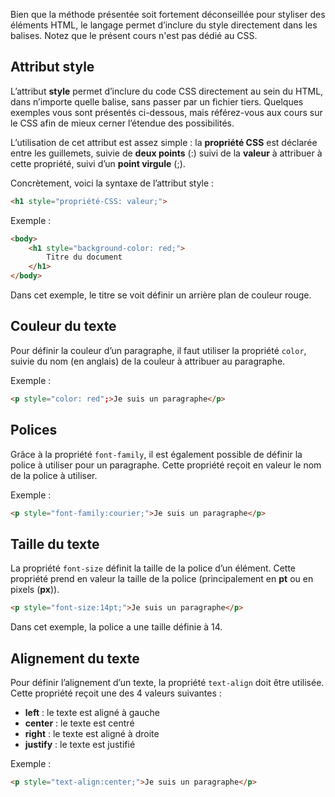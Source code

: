 Bien que la méthode présentée soit fortement déconseillée pour styliser des éléments HTML, le langage permet d’inclure du style directement dans les balises. Notez que le présent cours n'est pas dédié au CSS.

## Attribut style

L’attribut **style** permet d’inclure du code CSS directement au sein du HTML, dans n’importe quelle balise, sans passer par un fichier tiers. Quelques exemples vous sont présentés ci-dessous, mais référez-vous aux cours sur le CSS afin de mieux cerner l’étendue des possibilités.

L’utilisation de cet attribut est assez simple : la **propriété CSS** est déclarée entre les guillemets, suivie de **deux points** (:) suivi de la **valeur** à attribuer à cette propriété, suivi d’un **point virgule** (;).

Concrètement, voici la syntaxe de l’attribut style :

```html
<h1 style="propriété-CSS: valeur;">
```

Exemple : 

```html
<body>
    <h1 style="background-color: red;">
        Titre du document
    </h1>
</body>
```

Dans cet exemple, le titre se voit définir un arrière plan de couleur rouge. 

## Couleur du texte

Pour définir la couleur d’un paragraphe, il faut utiliser la propriété ```color```, suivie du nom (en anglais) de la couleur à attribuer au paragraphe.

Exemple :

```html
<p style="color: red";>Je suis un paragraphe</p>
```

## Polices

Grâce à la propriété ```font-family```, il est également possible de définir la police à utiliser pour un paragraphe. Cette propriété reçoit en valeur le nom de la police à utiliser. 

Exemple :

```html
<p style="font-family:courier;">Je suis un paragraphe</p>
```

## Taille du texte

La propriété ```font-size``` définit la taille de la police d’un élément. Cette propriété prend en valeur la taille de la police (principalement en **pt** ou en pixels (**px**)).

```html
<p style="font-size:14pt;">Je suis un paragraphe</p>
```

Dans cet exemple, la police a une taille définie à 14.

## Alignement du texte

Pour définir l’alignement d’un texte, la propriété ```text-align``` doit être utilisée. Cette propriété reçoit une des 4 valeurs suivantes :

- **left** : le texte est aligné à gauche
- **center** : le texte est centré
- **right** : le texte est aligné à droite
- **justify** : le texte est justifié

Exemple :

```html
<p style="text-align:center;">Je suis un paragraphe</p>
```
